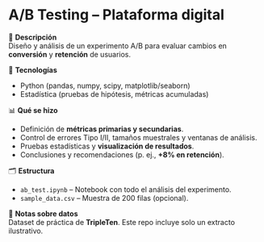 # A/B Testing – Plataforma digital

📌 **Descripción**  
Diseño y análisis de un experimento A/B para evaluar cambios en **conversión** y **retención** de usuarios.

🚀 **Tecnologías**  
- Python (pandas, numpy, scipy, matplotlib/seaborn)  
- Estadística (pruebas de hipótesis, métricas acumuladas)  

📊 **Qué se hizo**  
- Definición de **métricas primarias y secundarias**.  
- Control de errores Tipo I/II, tamaños muestrales y ventanas de análisis.  
- Pruebas estadísticas y **visualización de resultados**.  
- Conclusiones y recomendaciones (p. ej., **+8% en retención**).

🗂️ **Estructura**  
- `ab_test.ipynb` – Notebook con todo el análisis del experimento.  
- `sample_data.csv` – Muestra de 200 filas (opcional).  

📄 **Notas sobre datos**  
Dataset de práctica de **TripleTen**. Este repo incluye solo un extracto ilustrativo.
